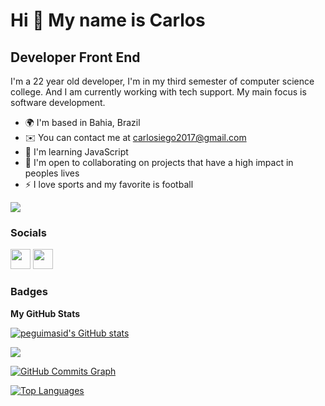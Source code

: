 Hi 👋 My name is Carlos
==========================

Developer Front End
-----------------------------

I'm a 22 year old developer, I'm in my third semester of computer science college. And I am currently working with tech support. My main focus is software development.


* 🌍  I'm based in Bahia, Brazil
* ✉️  You can contact me at [carlosiego2017@gmail.com](mailto:carlosiego2017ail.com)
* 🧠  I'm learning JavaScript
* 🤝  I'm open to collaborating on projects that have a high impact in peoples lives
* ⚡  I love sports and my favorite is football

<a href="https://github.com/carlosiego" target="_blank" rel="noreferrer"><img
src="https://img.shields.io/github/followers/carlosiego?logo=github&style=for-the-badge&color=3382ed&labelColor=171717" /></a>


### Socials

<p <a href="https://github.com/carlosiego" target="_blank" rel="noreferrer"><img src="https://raw.githubusercontent.com/danielcranney/readme-generator/main/public/icons/socials/github-dark.svg" width="32" height="32" /></a> <a  <a href="https://www.linkedin.com/in/iegoslomski/" target="_blank" rel="noreferrer"><img src="https://raw.githubusercontent.com/danielcranney/readme-generator/main/public/icons/socials/linkedin.svg" width="32" height="32" /></a> </p>

### Badges

<b>My GitHub Stats</b>

<a href="https://github.com/carlosiego" ><img src="https://github-readme-stats.vercel.app/api?username=carlosiego&show_icons=true&hide=&count_private=true&title_color=3382ed&text_color=ffffff&icon_color=3382ed&bg_color=171717&hide_border=true&show_icons=true" alt="peguimasid's GitHub stats" /></a>

<a href="https://github.com/carlosiego" ><img src="https://github-readme-streak-stats.herokuapp.com/?user=carlosiego&stroke=ffffff&background=171717&ring=3382ed&fire=3382ed&currStreakNum=ffffff&currStreakLabel=3382ed&sideNums=ffffff&sideLabels=ffffff&dates=ffffff&hide_border=true" /></a>

<a href="https://github.com/carlosiego" ><img src="https://activity-graph.herokuapp.com/graph?username=carlosiego&bg_color=171717&color=ffffff&line=3382ed&point=ffffff&area_color=171717&area=true&hide_border=true&custom_title=GitHub%20Commits%20Graph" alt="GitHub Commits Graph" /></a>

<a href="https://github.com/carlosiego" align="left"><img src="https://github-readme-stats.vercel.app/api/top-langs/?username=carlosiego&layout=compact&title_color=3382ed&text_color=ffffff&icon_color=3382ed&bg_color=171717&hide_border=true&locale=en&custom_title=Top%20%Languages" alt="Top Languages" /></a>
